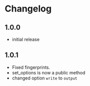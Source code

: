 # Changelog

## 1.0.0
- initial release

## 1.0.1
- Fixed fingerprints.
- set_options is now a public method
- changed option `write` to `output`
